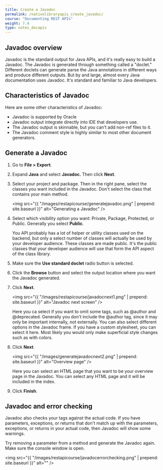 ```yaml
---
title: Create a Javadoc
permalink: /nativelibraryapis_create_javadoc/
course: "Documenting REST APIs"
weight: 7.4
type: notes_docapis
---
```


## Javadoc overview
Javadoc is the standard output for Java APIs, and it's really easy to build a Javadoc. The Javadoc is generated through something called a "doclet." Different doclets can generate parse the Java annotations in different ways and produce different outputs. But by and large, almost every Java documentation uses Javadoc. It's standard and familiar to Java developers.

## Characteristics of Javadoc
Here are some other characteristics of Javadoc: 

* Javadoc is supported by Oracle 
* Javadoc output integrate directly into IDE that developers use.
* The Javadoc output is skinnable, but you can't add non-ref files to it.
* The Javadoc comment style is highly similar to most other document generators.

## Generate a Javadoc

1. Go to **File > Export**.
2. Expand **Java** and select **Javadoc.** Then click **Next**.
3. Select your project and package. Then in the right pane, select the classes you want included in the Javadoc. Don't select the class that contains your main method.
	
	<img src="{{ "/images/restapicourse/generatejavadoc.png" | prepend: site.baseurl }}" alt="Generating a Javadoc" />

4. Select which visibility option you want: Private, Package, Protected, or Public. Generally you select **Public**. 

	You API probably has a lot of helper or utility classes used on the backend, but only a select number of classes will actually be used by your developer audience. These classes are made public. It's the public classes that your developer audience will use that form the API aspect of the class library.
	
5. Make sure the **Use standard doclet** radio button is selected. 
6. Click the **Browse** button and select the output location where you want the Javadoc generated. 
7. Click **Next**.

	<img src="{{ "/images/restapicourse/javadocnext1.png" | prepend: site.baseurl }}" alt="Javadoc next screen" />

	Here you ca select if you want to omit some tags, such as @author and @deprecated. Generally you don't include the @author tag, since it may only be important internally, not externally. You can also select different options in the Javadoc frame. If you have a custom stylesheet, you can select it here. Most likely you would only make superficial style changes such as with colors. 
	
8. Click **Next**. 
	
	<img src="{{ "/images/generatejavadocnext2.png" | prepend: site.baseurl }}" alt="Overview page" />
	
	Here you can select an HTML page that you want to be your overview page in the Javadoc. You can select any HTML page and it will be included in the index.
	
9. Click **Finish**.

## Javadoc and error checking

Javadoc also checks your tags against the actual code. If you have parameters, exceptions, or returns that don't match up with the parameters, exceptions, or returns in your actual code, then Javadoc will show some warnings.

Try removing a parameter from a method and generate the Javadoc again. Make sure the console window is open. 

<img src="{{ "/images/restapicourse/javadocerrorchecking.png" | prepend: site.baseurl }}" alt="" />